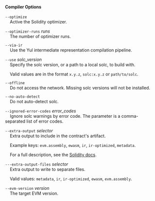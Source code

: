 #### Compiler Options

`--optimize`  
&nbsp;&nbsp;&nbsp;&nbsp;Active the Solidity optimizer.

`--optimizer-runs` *runs*  
&nbsp;&nbsp;&nbsp;&nbsp;The number of optimizer runs.

`--via-ir`  
&nbsp;&nbsp;&nbsp;&nbsp;Use the Yul intermediate representation compilation pipeline.

`--use` *solc_version*  
&nbsp;&nbsp;&nbsp;&nbsp;Specify the solc version, or a path to a local solc, to build with.

&nbsp;&nbsp;&nbsp;&nbsp;Valid values are in the format `x.y.z`, `solc:x.y.z` or `path/to/solc`.

`--offline`  
&nbsp;&nbsp;&nbsp;&nbsp;Do not access the network. Missing solc versions will not be installed.

`--no-auto-detect`  
&nbsp;&nbsp;&nbsp;&nbsp;Do not auto-detect solc.

`--ignored-error-codes` *error_codes*  
&nbsp;&nbsp;&nbsp;&nbsp;Ignore solc warnings by error code. The parameter is a comma-separated list of error codes.

`--extra-output` *selector*  
&nbsp;&nbsp;&nbsp;&nbsp;Extra output to include in the contract's artifact.

&nbsp;&nbsp;&nbsp;&nbsp;Example keys: `evm.assembly`, `ewasm`, `ir`, `ir-optimized`, `metadata`.

&nbsp;&nbsp;&nbsp;&nbsp;For a full description, see the [Solidity docs][output-desc].

`---extra-output-files` *selector*  
&nbsp;&nbsp;&nbsp;&nbsp;Extra output to write to separate files.

&nbsp;&nbsp;&nbsp;&nbsp;Valid values: `metadata`, `ir`, `ir-optimized`, `ewasm`, `evm.assembly`.

`--evm-version` *version*  
&nbsp;&nbsp;&nbsp;&nbsp;The target EVM version.

[output-desc]: https://docs.soliditylang.org/en/latest/using-the-compiler.html#compiler-api
